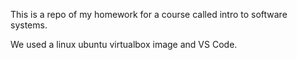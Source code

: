 This is a repo of my homework for a course called intro to software systems.

We used a linux ubuntu virtualbox image and VS Code.
